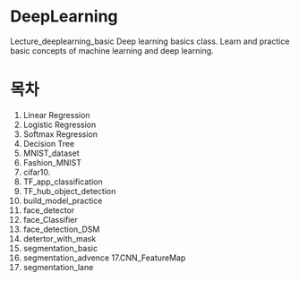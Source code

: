# DeepLearning

Lecture_deeplearning_basic
Deep learning basics class. Learn and practice basic concepts of machine learning and deep learning.

# 목차
01. Linear Regression
02. Logistic Regression
03. Softmax Regression
04. Decision Tree
05. MNIST_dataset
06. Fashion_MNIST
07. cifar10.
08. TF_app_classification
09. TF_hub_object_detection
10. build_model_practice
11. face_detector
12. face_Classifier
13. face_detection_DSM
14. detertor_with_mask
15. segmentation_basic
16. segmentation_advence
17.CNN_FeatureMap
18. segmentation_lane